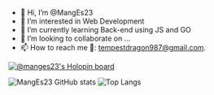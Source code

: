 - 👋 Hi, I’m @MangEs23
- 👀 I’m interested in Web Development
- 🌱 I’m currently learning Back-end using JS and GO
- 💞️ I’m looking to collaborate on ...
- 📫 How to reach me 📧: tempestdragon987@gmail.com.

<!---
MangEs23/MangEs23 is a ✨ special ✨ repository because its `README.md` (this file) appears on your GitHub profile.
You can click the Preview link to take a look at your changes.
--->

[![@manges23's Holopin board](https://holopin.me/manges23)](https://holopin.io/@manges23)

![MangEs23 GitHub stats](https://github-readme-stats.vercel.app/api?username=MangEs23&show_icons=true&theme=radical)  ![Top Langs](https://github-readme-stats.vercel.app/api/top-langs/?username=anuraghazra&layout=compact)
